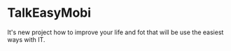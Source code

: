 # TalkEasyMobi

It's new project how to improve your life and fot that  will be use  the easiest ways with IT.